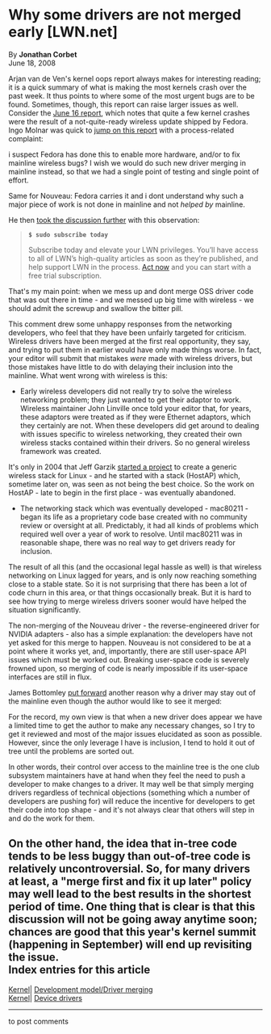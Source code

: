 # Why some drivers are not merged early [LWN.net]

By **Jonathan Corbet**  
June 18, 2008 

Arjan van de Ven's kernel oops report always makes for interesting reading; it is a quick summary of what is making the most kernels crash over the past week. It thus points to where some of the most urgent bugs are to be found. Sometimes, though, this report can raise larger issues as well. Consider the [June 16 report](http://lwn.net/Articles/286520/), which notes that quite a few kernel crashes were the result of a not-quite-ready wireless update shipped by Fedora. Ingo Molnar was quick to [jump on this report](/Articles/286560/) with a process-related complaint: 

i suspect Fedora has done this to enable more hardware, and/or to fix mainline wireless bugs? I wish we would do such new driver merging in mainline instead, so that we had a single point of testing and single point of effort. 

Same for Nouveau: Fedora carries it and i dont understand why such a major piece of work is not done in mainline and not _helped by_ mainline. 

He then [took the discussion further](/Articles/286561/) with this observation: 

> **`$ sudo subscribe today`**
> 
> Subscribe today and elevate your LWN privileges. You’ll have access to all of LWN’s high-quality articles as soon as they’re published, and help support LWN in the process. [Act now](https://lwn.net/Promo/nst-sudo/claim) and you can start with a free trial subscription. 

That's my main point: when we mess up and dont merge OSS driver code that was out there in time - and we messed up big time with wireless - we should admit the screwup and swallow the bitter pill. 

This comment drew some unhappy responses from the networking developers, who feel that they have been unfairly targeted for criticism. Wireless drivers have been merged at the first real opportunity, they say, and trying to put them in earlier would have only made things worse. In fact, your editor will submit that mistakes _were_ made with wireless drivers, but those mistakes have little to do with delaying their inclusion into the mainline. What went wrong with wireless is this: 

  * Early wireless developers did not really try to solve the wireless networking problem; they just wanted to get their adaptor to work. Wireless maintainer John Linville once told your editor that, for years, these adaptors were treated as if they were Ethernet adaptors, which they certainly are not. When these developers did get around to dealing with issues specific to wireless networking, they created their own wireless stacks contained within their drivers. So no general wireless framework was created. 

It's only in 2004 that Jeff Garzik [started a project](http://lwn.net/Articles/87952/) to create a generic wireless stack for Linux - and he started with a stack (HostAP) which, sometime later on, was seen as not being the best choice. So the work on HostAP - late to begin in the first place \- was eventually abandoned. 

  * The networking stack which was eventually developed - mac80211 - began its life as a proprietary code base created with no community review or oversight at all. Predictably, it had all kinds of problems which required well over a year of work to resolve. Until mac80211 was in reasonable shape, there was no real way to get drivers ready for inclusion. 




The result of all this (and the occasional legal hassle as well) is that wireless networking on Linux lagged for years, and is only now reaching something close to a stable state. So it is not surprising that there has been a lot of code churn in this area, or that things occasionally break. But it is hard to see how trying to merge wireless drivers sooner would have helped the situation significantly. 

The non-merging of the Nouveau driver - the reverse-engineered driver for NVIDIA adapters - also has a simple explanation: the developers have not yet asked for this merge to happen. Nouveau is not considered to be at a point where it works yet, and, importantly, there are still user-space API issues which must be worked out. Breaking user-space code is severely frowned upon, so merging of code is nearly impossible if its user-space interfaces are still in flux. 

James Bottomley [put forward](https://lists.linux-foundation.org/pipermail/ksummit-2008-discuss/2008-June/000136.html) another reason why a driver may stay out of the mainline even though the author would like to see it merged: 

For the record, my own view is that when a new driver does appear we have a limited time to get the author to make any necessary changes, so I try to get it reviewed and most of the major issues elucidated as soon as possible. However, since the only leverage I have is inclusion, I tend to hold it out of tree until the problems are sorted out. 

In other words, their control over access to the mainline tree is the one club subsystem maintainers have at hand when they feel the need to push a developer to make changes to a driver. It may well be that simply merging drivers regardless of technical objections (something which a number of developers are pushing for) will reduce the incentive for developers to get their code into top shape - and it's not always clear that others will step in and do the work for them. 

On the other hand, the idea that in-tree code tends to be less buggy than out-of-tree code is relatively uncontroversial. So, for many drivers at least, a "merge first and fix it up later" policy may well lead to the best results in the shortest period of time. One thing that is clear is that this discussion will not be going away anytime soon; chances are good that this year's kernel summit (happening in September) will end up revisiting the issue.  
Index entries for this article  
---  
[Kernel](/Kernel/Index)| [Development model/Driver merging](/Kernel/Index#Development_model-Driver_merging)  
[Kernel](/Kernel/Index)| [Device drivers](/Kernel/Index#Device_drivers)  
  


* * *

to post comments 
